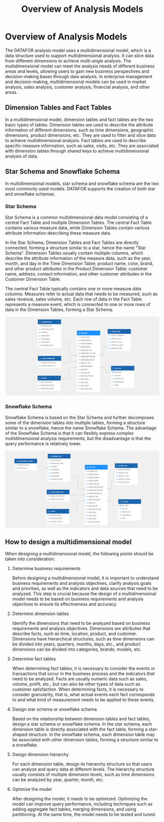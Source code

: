 ﻿---
id: fxmx-fxmxgs
title: Overview of Analysis Models
sidebar_position: 1
---
# Overview of Analysis Models

The DATAFOR analysis model uses a multidimensional model, which is a data structure used to support multidimensional analysis. It can slice data from different dimensions to achieve multi-angle analysis. The multidimensional model can meet the analysis needs of different business areas and levels, allowing users to gain new business perspectives and decision-making bases through data analysis. In enterprise management and decision-making, multidimensional models can be used in market analysis, sales analysis, customer analysis, financial analysis, and other areas.

## Dimension Tables and Fact Tables

In a multidimensional model, dimension tables and fact tables are the two basic types of tables. Dimension tables are used to describe the attribute information of different dimensions, such as time dimensions, geographic dimensions, product dimensions, etc. They are used to filter and slice data to achieve multidimensional analysis. Fact tables are used to describe specific measure information, such as sales, visits, etc. They are associated with dimension tables through shared keys to achieve multidimensional analysis of data.

## Star Schema and Snowflake Schema

In multidimensional models, star schema and snowflake schema are the two most commonly used models. DATAFOR supports the creation of both star and snowflake schemas.

### Star Schema

Star Schema is a common multidimensional data model consisting of a central Fact Table and multiple Dimension Tables. The central Fact Table contains various measure data, while Dimension Tables contain various attribute information describing these measure data.

In the Star Schema, Dimension Tables and Fact Tables are directly connected, forming a structure similar to a star, hence the name "Star Schema". Dimension Tables usually contain multiple columns, which describe the attribute information of the measure data, such as the year, month, and day in the Time Dimension Table; product name, color, brand, and other product attributes in the Product Dimension Table; customer name, address, contact information, and other customer attributes in the Customer Dimension Table.

The central Fact Table typically contains one or more measure data columns. Measures refer to actual data that needs to be measured, such as sales revenue, sales volume, etc. Each row of data in the Fact Table represents a measure event, which is connected to one or more rows of data in the Dimension Tables, forming a Star Schema.

![1677417365819](../../../../../static/img/en/datafor/model/1677417365819.png)

### Snowflake Schema

Snowflake Schema is based on the Star Schema and further decomposes some of the dimension tables into multiple tables, forming a structure similar to a snowflake, hence the name Snowflake Schema. The advantage of the Snowflake Schema is that it can flexibly express complex multidimensional analysis requirements, but the disadvantage is that the query performance is relatively lower.

![1677417444944](../../../../../static/img/en/datafor/model/1677417444944.png)

## How to design a multidimensional model

When designing a multidimensional model, the following points should be taken into consideration:

1. Determine business requirements

   Before designing a multidimensional model, it is important to understand business requirements and analysis objectives, clarify analysis goals and priorities, as well as the indicators and data sources that need to be analyzed. This step is crucial because the design of a multidimensional model needs to be based on business requirements and analysis objectives to ensure its effectiveness and accuracy.

2. Determine dimension tables

   Identify the dimensions that need to be analyzed based on business requirements and analysis objectives. Dimensions are attributes that describe facts, such as time, location, product, and customer. Dimensions have hierarchical structures, such as time dimensions can be divided into years, quarters, months, days, etc., and product dimensions can be divided into categories, brands, models, etc.

3. Determine fact tables

   When determining fact tables, it is necessary to consider the events or transactions that occur in the business process and the indicators that need to be analyzed. Facts are usually numeric data such as sales, volume, profit, etc., but can also be other types of data such as customer satisfaction. When determining facts, it is necessary to consider granularity, that is, what actual events each fact corresponds to and what kind of measurement needs to be applied to these events.

4. Design star schema or snowflake schema

   Based on the relationship between dimension tables and fact tables, design a star schema or snowflake schema. In the star schema, each dimension table is directly associated with the fact table, forming a star-shaped structure. In the snowflake schema, each dimension table may be associated with other dimension tables, forming a structure similar to a snowflake.

5. Design dimension hierarchy

   For each dimension table, design its hierarchy structure so that users can analyze and query data at different levels. The hierarchy structure usually consists of multiple dimension levels, such as time dimensions can be analyzed by year, quarter, month, etc.

6. Optimize the model

   After designing the model, it needs to be optimized. Optimizing the model can improve query performance, including techniques such as adding aggregate fact tables, merging dimensions, and using partitioning. At the same time, the model needs to be tested and tuned.